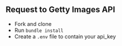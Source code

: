 ## Request to Getty Images API

- Fork and clone
- Run `bundle install`
- Create a `.env` file to contain your api_key
